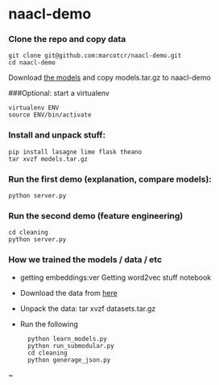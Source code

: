 # naacl-demo

### Clone the repo and copy data

    git clone git@github.com:marcotcr/naacl-demo.git
    cd naacl-demo

Download [the models](https://drive.google.com/open?id=0ByblrZgHugfYSFYyMVFReUtDRGs) and copy models.tar.gz to naacl-demo

###Optional: start a virtualenv

    virtualenv ENV
    source ENV/bin/activate

### Install and unpack stuff:

    pip install lasagne lime flask theano 
    tar xvzf models.tar.gz
    
### Run the first demo (explanation, compare models):

    python server.py
    
### Run the second demo (feature engineering)    

    cd cleaning
    python server.py

### How we trained the models / data / etc

- getting embeddings:ver Getting word2vec stuff notebook
- Download the data from [here](https://drive.google.com/open?id=0ByblrZgHugfYODI3bUNYd3Fad1E)
- Unpack the data:
        tar xvzf datasets.tar.gz
- Run the following

        python learn_models.py                                                                    
        python run_submodular.py
        cd cleaning
        python generage_json.py
                                                                                                                                                                    
~                                                                                                                                                                                    
